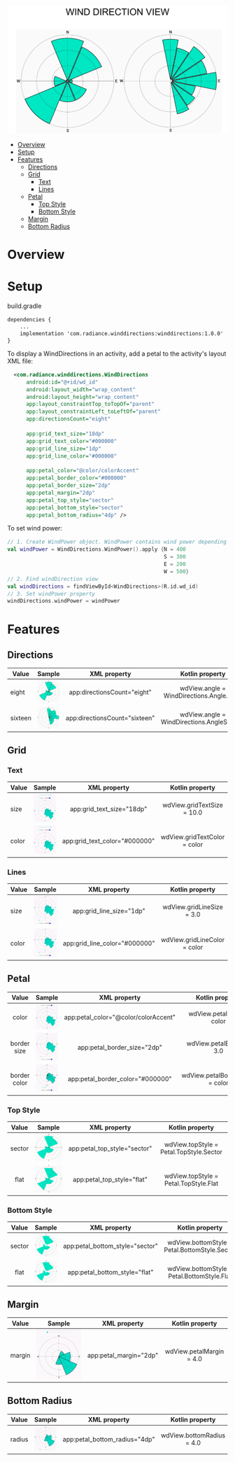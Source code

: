 ![header](https://github.com/KessoPavel/images/blob/master/Wind-Direction-View/Wind-Direction-View.png)


* [Overview](#overview)
* [Setup](#setup)
* [Features](#features)
  * [Directions](#directions)
  * [Grid](#grid)
    * [Text](#text)
    * [Lines](#lines)
  * [Petal](#petal)
    * [Top Style](#top_style)
    * [Bottom Style](#bottom_style)
  * [Margin](#margin)
  * [Bottom Radius](#bottom_radius)

<a name="overview"/>

# Overview

<a name="setup"/>

# Setup

build.gradle 

```grovy
dependencies {
    ...
    implementation 'com.radiance.winddirections:winddirections:1.0.0'
}
```

To display a WindDirections in an activity, add a petal to the activity's layout XML file:

```xml
  <com.radiance.winddirections.WindDirections
      android:id="@+id/wd_id"
      android:layout_width="wrap_content"
      android:layout_height="wrap_content"
      app:layout_constraintTop_toTopOf="parent"
      app:layout_constraintLeft_toLeftOf="parent"
      app:directionsCount="eight"
      
      app:grid_text_size="18dp"
      app:grid_text_color="#000000"
      app:grid_line_size="1dp"
      app:grid_line_color="#000000"
      
      app:petal_color="@color/colorAccent"
      app:petal_border_color="#000000"  
      app:petal_border_size="2dp"   
      app:petal_margin="2dp"        
      app:petal_top_style="sector"     
      app:petal_bottom_style="sector"     
      app:petal_bottom_radius="4dp" />
```

To set wind power:

```kotlin
// 1. Create WindPower object. WindPower contains wind power depending on the direction.
val windPower = WindDirections.WindPower().apply {N = 400
                                                  S = 300
                                                  E = 200
                                                  W = 500}
// 2. Find windDirection view
val windDirections = findViewById<WindDirections>(R.id.wd_id)
// 3. Set windPower property
windDirections.windPower = windPower
```

<a name="features"/>

# Features

<a name="directions"/>

## Directions

| Value         | Sample        | XML property | Kotlin property |
| ------------- |:-------------:|:-------------:|:-------------:|
| eight         | ![eight](https://github.com/KessoPavel/images/blob/master/Wind-Direction-View/eight.jpg) | app:directionsCount="eight" | wdView.angle = WindDirections.Angle.Eight |
| sixteen       | ![sixteen](https://github.com/KessoPavel/images/blob/master/Wind-Direction-View/sixteen.jpg) | app:directionsCount="sixteen" | wdView.angle = WindDirections.AngleSixteen |

<a name="grid"/>

## Grid

<a name="text"/>

### Text

 | Value         | Sample        | XML property  | Kotlin property |
 | ------------- |:-------------:|:-------------:|:---------------:|
 |size     | ![eight](https://github.com/KessoPavel/images/blob/master/Wind-Direction-View/text_size.gif) | app:grid_text_size="18dp" | wdView.gridTextSize = 10.0 |
 | color    | ![eight](https://github.com/KessoPavel/images/blob/master/Wind-Direction-View/text_color.gif) | app:grid_text_color="#000000" | wdView.gridTextColor = color |


<a name="lines"/>

### Lines

 | Value         | Sample        | XML property  | Kotlin property |
 | ------------- |:-------------:|:-------------:|:---------------:|
 |size     | ![eight](https://github.com/KessoPavel/images/blob/master/Wind-Direction-View/grid_size.gif) | app:grid_line_size="1dp" | wdView.gridLineSize = 3.0 |
 | color    | ![eight](https://github.com/KessoPavel/images/blob/master/Wind-Direction-View/grid_color.gif) | app:grid_line_color="#000000" | wdView.gridLineColor = color |

<a name="petal"/>

## Petal

 | Value         | Sample        | XML property  | Kotlin property |
 | :-----------: |:-------------:|:-------------:|:---------------:|
 | color | ![eight](https://github.com/KessoPavel/images/blob/master/Wind-Direction-View/petal_color.gif) | app:petal_color="@color/colorAccent" | wdView.petalColor = color |
 | border size | ![eight](https://github.com/KessoPavel/images/blob/master/Wind-Direction-View/petal_border_size.gif) | app:petal_border_size="2dp" | wdView.petalBorder = 3.0 |
  | border color | ![eight](https://github.com/KessoPavel/images/blob/master/Wind-Direction-View/petal_border_color.gif) | app:petal_border_color="#000000" | wdView.petalBorderColor = color |
  
<a name="top_style"/>  
  
### Top Style

 | Value         | Sample        | XML property  | Kotlin property |
 | :-----------: |:-------------:|:-------------:|:---------------:|
 | sector | ![eight](https://github.com/KessoPavel/images/blob/master/Wind-Direction-View/pot_style_sector.jpg) | app:petal_top_style="sector" | wdView.topStyle = Petal.TopStyle.Sector |
 | flat | ![eight](https://github.com/KessoPavel/images/blob/master/Wind-Direction-View/top_style_flat.jpg) | app:petal_top_style="flat" | wdView.topStyle = Petal.TopStyle.Flat |
 
 <a name="bottom_style"/> 
 
 ### Bottom Style

 | Value         | Sample        | XML property  | Kotlin property |
 | :-----------: |:-------------:|:-------------:|:---------------:|
 | sector | ![eight](https://github.com/KessoPavel/images/blob/master/Wind-Direction-View/bottom_style_sector.jpg) | app:petal_bottom_style="sector" | wdView.bottomStyle = Petal.BottomStyle.Sector |
 | flat | ![eight](https://github.com/KessoPavel/images/blob/master/Wind-Direction-View/bottom_style_flat.jpg) | app:petal_bottom_style="flat" | wdView.bottomStyle = Petal.BottomStyle.Flat |
 
 <a name="margin"/> 
 
 ## Margin
 
 | Value         | Sample        | XML property  | Kotlin property |
 | :-----------: |:-------------:|:-------------:|:---------------:|
 | margin | ![eight](https://github.com/KessoPavel/images/blob/master/Wind-Direction-View/margin.gif) | app:petal_margin="2dp" | wdView.petalMargin = 4.0 |
 
 <a name="bottom_radius"/> 
 
 ## Bottom Radius
 
  | Value         | Sample        | XML property  | Kotlin property |
 | :-----------: |:-------------:|:-------------:|:---------------:|
 | radius | ![eight](https://github.com/KessoPavel/images/blob/master/Wind-Direction-View/bottom.gif) | app:petal_bottom_radius="4dp" | wdView.bottomRadius = 4.0 |
